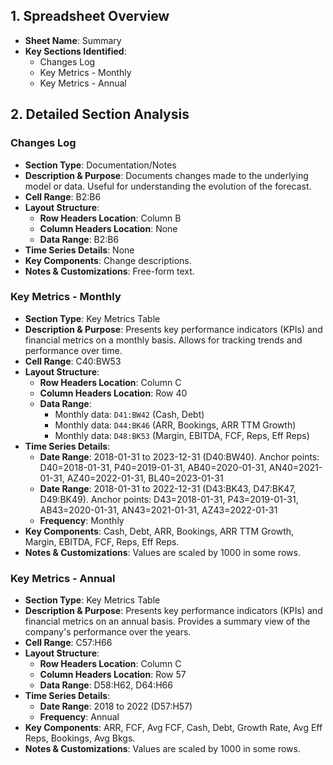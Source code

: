 ## 1. Spreadsheet Overview
- **Sheet Name**: Summary
- **Key Sections Identified**:
    - Changes Log
    - Key Metrics - Monthly
    - Key Metrics - Annual

## 2. Detailed Section Analysis

### Changes Log
- **Section Type**: Documentation/Notes
- **Description & Purpose**: Documents changes made to the underlying model or data. Useful for understanding the evolution of the forecast.
- **Cell Range**: B2:B6
- **Layout Structure**:
    - **Row Headers Location**: Column B
    - **Column Headers Location**: None
    - **Data Range**: B2:B6
- **Time Series Details**: None
- **Key Components**: Change descriptions.
- **Notes & Customizations**: Free-form text.

### Key Metrics - Monthly
- **Section Type**: Key Metrics Table
- **Description & Purpose**: Presents key performance indicators (KPIs) and financial metrics on a monthly basis. Allows for tracking trends and performance over time.
- **Cell Range**: C40:BW53
- **Layout Structure**:
    - **Row Headers Location**: Column C
    - **Column Headers Location**: Row 40
    - **Data Range**:
      - Monthly data: `D41:BW42` (Cash, Debt)
      - Monthly data: `D44:BK46` (ARR, Bookings, ARR TTM Growth)
      - Monthly data: `D48:BK53` (Margin, EBITDA, FCF, Reps, Eff Reps)
- **Time Series Details**:
    - **Date Range**: 2018-01-31 to 2023-12-31 (D40:BW40). Anchor points: D40=2018-01-31, P40=2019-01-31, AB40=2020-01-31, AN40=2021-01-31, AZ40=2022-01-31, BL40=2023-01-31
    - **Date Range**: 2018-01-31 to 2022-12-31 (D43:BK43, D47:BK47, D49:BK49). Anchor points: D43=2018-01-31, P43=2019-01-31, AB43=2020-01-31, AN43=2021-01-31, AZ43=2022-01-31
    - **Frequency**: Monthly
- **Key Components**: Cash, Debt, ARR, Bookings, ARR TTM Growth, Margin, EBITDA, FCF, Reps, Eff Reps.
- **Notes & Customizations**: Values are scaled by 1000 in some rows.

### Key Metrics - Annual
- **Section Type**: Key Metrics Table
- **Description & Purpose**: Presents key performance indicators (KPIs) and financial metrics on an annual basis. Provides a summary view of the company's performance over the years.
- **Cell Range**: C57:H66
- **Layout Structure**:
    - **Row Headers Location**: Column C
    - **Column Headers Location**: Row 57
    - **Data Range**: D58:H62, D64:H66
- **Time Series Details**:
    - **Date Range**: 2018 to 2022 (D57:H57)
    - **Frequency**: Annual
- **Key Components**: ARR, FCF, Avg FCF, Cash, Debt, Growth Rate, Avg Eff Reps, Bookings, Avg Bkgs.
- **Notes & Customizations**: Values are scaled by 1000 in some rows.
